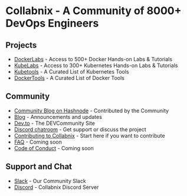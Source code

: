 # Collabnix - A Community of 8000+ DevOps Engineers


## Projects

- [DockerLabs](https://dockerlabs.collabnix.com) - Access to 500+ Docker Hands-on Labs & Tutorials
- [KubeLabs](https://kubelabs.collabnix.com) - Access to 300+ Kubernetes Hands-on Labs & Tutorials 
- [Kubetools](https://kubetools.collabnix.com) - A Curated List of Kubernetes Tools
- [DockerTools](https://dockertools.collabnix.com) - A Curated List of Docker Tools



## Community

- [Community Blog on Hashnode](https://community.collabnix.com) - Contributed by the Community
- [Blog](https://collabnix.com) - Announcements and updates
- [Dev.to](https://dev.to/collabnix) - The DEVCommunity Site
- [Discord chatroom](https://discord.gg/ztZpXzjSmF) - Get support or discuss the project
- [Contributing to Collabnix](https://github.com/collabnix/collabnix/blob/master/CONTRIBUTING.md) - Start here if you want to contribute
- [FAQ](https://github.com/collabnix/) - Coming soon
- [Code of Conduct](CODE_OF_CONDUCT.md) - Coming soon


## Support and Chat

- [Slack](https://launchpass.com/collabnix) - Our Community Slack
- [Discord](https://discord.gg/ztZpXzjSmF) - Collabnix Discord Server



